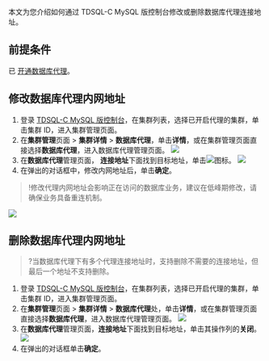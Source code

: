 ﻿本文为您介绍如何通过 TDSQL-C MySQL 版控制台修改或删除数据库代理连接地址。

## 前提条件
已 [开通数据库代理](https://cloud.tencent.com/document/product/1003/76780)。
## 修改数据库代理内网地址
1. 登录 [TDSQL-C MySQL 版控制台](https://console.cloud.tencent.com/cynosdb/mysql)，在集群列表，选择已开启代理的集群，单击集群 ID，进入集群管理页面。
2. 在**集群管理**页面 > **集群详情** > **数据库代理**，单击**详情**，或在集群管理页面直接选择**数据库代理**，进入数据库代理管理页面。
![](https://qcloudimg.tencent-cloud.cn/raw/fd0031e039a3ab2087ed4c74d563b65e.png)
3. 在**数据库代理**管理页面， **连接地址**下面找到目标地址，单击<img src="https://main.qcloudimg.com/raw/be716b5360d5256a9d5e816e29872ec1.png"  style="margin:0;">图标。
![](https://qcloudimg.tencent-cloud.cn/raw/86c6f5ba8fb2282a1d4b135a761c2dae.png)
4. 在弹出的对话框中，修改内网地址后，单击**确定**。
>!修改代理内网地址会影响正在访问的数据库业务，建议在低峰期修改，请确保业务具备重连机制。
>
![](https://qcloudimg.tencent-cloud.cn/raw/d7c4ed8e8c452750b1b1a9338fb28773.png)

## 删除数据库代理内网地址
>?当数据库代理下有多个代理连接地址时，支持删除不需要的连接地址，但最后一个地址不支持删除。
>
1. 登录 [TDSQL-C MySQL 版控制台](https://console.cloud.tencent.com/cynosdb/mysql)，在集群列表，选择已开启代理的集群，单击集群 ID，进入集群管理页面。
2. 在**集群管理**页面 > **集群详情** > **数据库代理**处，单击**详情**，或在集群管理页面直接选择**数据库代理**，进入数据库代理管理页面。
![](https://qcloudimg.tencent-cloud.cn/raw/fd0031e039a3ab2087ed4c74d563b65e.png)
3. 在**数据库代理**管理页面，**连接地址**下面找到目标地址，单击其操作列的**关闭**。
![](https://qcloudimg.tencent-cloud.cn/raw/ce4677dd9d18bb59d20c6238e5326eae.png)
4. 在弹出的对话框单击**确定**。

